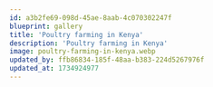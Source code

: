 ```yaml
---
id: a3b2fe69-098d-45ae-8aab-4c070302247f
blueprint: gallery
title: 'Poultry farming in Kenya'
description: 'Poultry farming in Kenya'
image: poultry-farming-in-kenya.webp
updated_by: ffb86834-185f-48aa-b383-224d5267976f
updated_at: 1734924977
---
```


